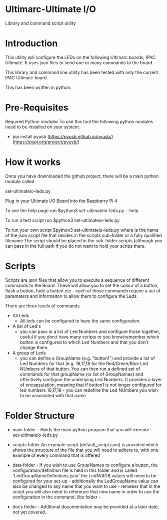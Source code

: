 Ultimarc-Ultimate I/O 
==============

Library and command script utility

Introduction
=============
This utility will configure the LEDs on the following Ultimarc boards; IPAC Ultimate. It uses json files to send one or many commands to the board.

This library and command line utility has been tested with only the current IPAC Ultimate board.

This has been written in python.



Pre-Requisites
==============

Required Python modules
To use this tool the following python modules need to be installed on your system.
*  pip install pyusb  (https://pyusb.github.io/pyusb/) (https://pypi.org/project/pyusb/)


How it works
=============
Once you have downloaded the github project, there will be a main python module called

set-ultimateio-leds.py

Plug in your Ultimate I/O Board into the Raspberry Pi 4

To see the help page run
$python3 set-ultimateio-leds.py --help

To run a test script run
$python3 set-ultimateio-leds.py

To run your own script
$python3 set-ultimateio-leds.py <scriptname>
where <scriptname> is the name of the json script file that resides in the scripts sub-folder or a fully qualified filename
The script should be placed in the sub-folder scripts (although you can pass in the full path if you do not want to hold your scrips there.


Scripts
========
Scripts are json files that allow you to execute a sequence of different commands to the Board. These will allow you to set the colour of a 
button, flash a button, fade a button etc - each of those commands require a set of paramaters and informaiton to allow them to configure
the Leds.

There are three levels of commands
- All Leds
	- All leds can be configured to have the same configuration.
- A list of Led's
	- you can pass in a list of Led Numbers and configure those together, useful if you don;t have many scripts or you know/remember
          which button is configured to which Led Numbers and that you don't change them.
- A group of Leds 
	- you can define a GroupName (e.g. "button1") and provide a list of Led Numbers for that (e.g. 16,17,18 for the Red/Green/Blue Led NUmbers of that 
          button.
          You can then run a defined set of commands for that groupName (or list of GroupNames) and effectively configure the underlying Led Numbers.
          It provides a layer of encapsulation, meaning that if button1 is not longer configured for led numbers 16,17,19 - you can redefine the Led 
          NUmbers you wish to be associated with that name


Folder Structure
================
- main folder -
Holds the main python program that you will execute :- set-ultimateio-leds.py

- scripts folder
An example script (default_script.json) is provided which shows the structure of the file that you will need to adhere to, with one example of every 
command that is offered

- data folder -
If you wish to use GroupNames to configure a button, the vonfiguration/definition file is held in this folder and is called 'LedGroupNameDefinitions.json'
the LedNrRGB values will need to be configured for your set-up - additionally the LedGroupName value can also be changed to any name that you want 
to use - remeber that in the script you will also need to reference that new name in order to use the configuration in the command.
libs folder -

- docs folder -
Additonal documentation may be provided at a later date, not yet covered.
